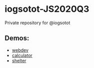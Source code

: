 # iogsotot-JS2020Q3
Private repository for @iogsotot    
## Demos:
* <a href="https://rolling-scopes-school.github.io/iogsotot-JS2020Q3/webdev/">webdev</a>
* <a href="https://rolling-scopes-school.github.io/iogsotot-JS2020Q3/calculator/">calculator</a>
* <a href="https://rolling-scopes-school.github.io/iogsotot-JS2020Q3/shelter/">shelter</a>

